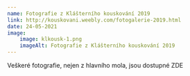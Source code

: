 ```yaml
---
name: Fotografie z Klášterního kouskování 2019
link: http://kouskovani.weebly.com/fotogalerie-2019.html
date: 24-05-2021
image:
    image: klkousk-1.png
    imageAlt: Fotografie z Klášterního kouskování 2019
---
```

Veškeré fotografie, nejen z hlavního mola, jsou dostupné ZDE
